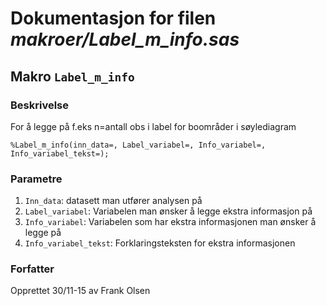
# Dokumentasjon for filen *makroer/Label_m_info.sas*


## Makro `Label_m_info`

### Beskrivelse

For å legge på f.eks n=antall obs i label for boområder i søylediagram
```
%Label_m_info(inn_data=, Label_variabel=, Info_variabel=, Info_variabel_tekst=);
```

### Parametre

1. `Inn_data`: datasett man utfører analysen på
2. `Label_variabel`: Variabelen man ønsker å legge ekstra informasjon på
3. `Info_variabel`: Variabelen som har ekstra informasjonen man ønsker å legge på
4. `Info_variabel_tekst`: Forklaringsteksten for ekstra informasjonen

### Forfatter

Opprettet 30/11-15 av Frank Olsen
